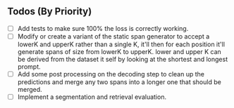 ## Todos (By Priority)

- [ ] Add tests to make sure 100% the loss is correctly working.
- [ ] Modify or create a variant of the static span generator to accept a lowerK and upperK rather than a single K, it'll then for each position it'll generate spans of size from lowerK to upperK. lower and upper K can be derived from the dataset it self by looking at the shortest and longest prompt.
- [ ] Add some post processing on the decoding step to clean up the predictions and merge any two spans into a longer one that should be merged.
- [ ] Implement a segmentation and retrieval evaluation.
